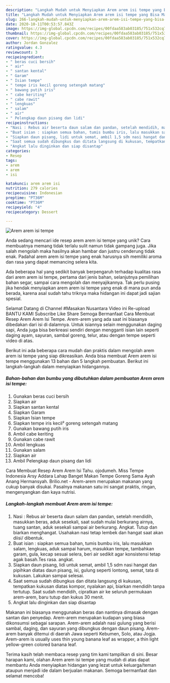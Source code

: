 ```yaml
---
description: "Langkah Mudah untuk Menyiapkan Arem arem isi tempe yang Bisa Manjain Lidah"
title: "Langkah Mudah untuk Menyiapkan Arem arem isi tempe yang Bisa Manjain Lidah"
slug: 266-langkah-mudah-untuk-menyiapkan-arem-arem-isi-tempe-yang-bisa-manjain-lidah
date: 2020-10-11T00:53:57.843Z
image: https://img-global.cpcdn.com/recipes/00fdaa583ab03185/751x532cq70/arem-arem-isi-tempe-foto-resep-utama.jpg
thumbnail: https://img-global.cpcdn.com/recipes/00fdaa583ab03185/751x532cq70/arem-arem-isi-tempe-foto-resep-utama.jpg
cover: https://img-global.cpcdn.com/recipes/00fdaa583ab03185/751x532cq70/arem-arem-isi-tempe-foto-resep-utama.jpg
author: Jordan Gonzalez
ratingvalue: 4.3
reviewcount: 3
recipeingredient:
- " beras cuci bersih"
- " air"
- " santan kental"
- " Garam"
- " Isian tempe"
- " tempe iris kecil goreng setengah matang"
- " bawang putih iris"
- " cabe keriting"
- " cabe rawit"
- " lengkuas"
- " salam"
- " air"
- " Pelengkap daun pisang dan lidi"
recipeinstructions:
- "Nasi : Rebus air beserta daun salam dan pandan, setelah mendidih, masukkan beras, aduk sesekali, saat sudah mulai berkurang airnya, tuang santan, aduk sesekali sampai air berkurang. Angkat. Tutup dan biarkan menghangat. Usahakan nasi tetap lembek dan hangat saat akan diisi/ dibentuk."
- "Buat isian : siapkan semua bahan, tumis bumbu iris, lalu masukkan salam, lengkuas, aduk sampai harum, masukkan tempe, tambahkan garam, gula, kecap sesuai selera, beri air sedikit agar konsistensi tetap agak basah.Tes rasa. angkat."
- "Siapkan daun pisang, lidi untuk semat, ambil 1,5 sdm nasi hangat dan pipihkan diatas daun pisang, isi, gulung seperti lontong, semat, tata di kukusan. Lakukan sampai selesai."
- "Saat semua sudah dibungkus dan ditata langsung di kukusan, tempatkan kukusan diatas kompor, nyalakan api, biarkan mendidih tanpa tertutup. Saat sudah mendidih, cipratkan air ke seluruh permukaan arem-arem, baru tutup dan kukus 30 menit."
- "Angkat lalu dinginkan dan siap disantap"
categories:
- Resep
tags:
- arem
- arem
- isi

katakunci: arem arem isi 
nutrition: 279 calories
recipecuisine: Indonesian
preptime: "PT36M"
cooktime: "PT36M"
recipeyield: "4"
recipecategory: Dessert

---
```



![Arem arem isi tempe](https://img-global.cpcdn.com/recipes/00fdaa583ab03185/751x532cq70/arem-arem-isi-tempe-foto-resep-utama.jpg)

Anda sedang mencari ide resep arem arem isi tempe yang unik? Cara membuatnya memang tidak terlalu sulit namun tidak gampang juga. Jika salah mengolah maka hasilnya akan hambar dan justru cenderung tidak enak. Padahal arem arem isi tempe yang enak harusnya sih memiliki aroma dan rasa yang dapat memancing selera kita.

Ada beberapa hal yang sedikit banyak berpengaruh terhadap kualitas rasa dari arem arem isi tempe, pertama dari jenis bahan, selanjutnya pemilihan bahan segar, sampai cara mengolah dan menyajikannya. Tak perlu pusing jika hendak menyiapkan arem arem isi tempe yang enak di mana pun anda berada, karena asal sudah tahu triknya maka hidangan ini dapat jadi sajian spesial.

Selamat Datang di Channel #Masakan Nusantara Video ini Re-upload BANTU KAMI Subscribe Like Share Semoga Bermanfaat Cara Membuat Resep Arem Arem Isi Tempe. Arem-arem yang ada saat ini biasanya dibedakan dari isi di dalamnya. Untuk isiannya selain menggunakan daging sapi, Anda juga bisa berkreasi sendiri dengan mengganti isian lain seperti daging ayam, sayuran, sambal goreng, telur, atau dengan tempe seperti video di atas.


Berikut ini ada beberapa cara mudah dan praktis dalam mengolah arem arem isi tempe yang siap dikreasikan. Anda bisa membuat Arem arem isi tempe menggunakan 13 bahan dan 5 langkah pembuatan. Berikut ini langkah-langkah dalam menyiapkan hidangannya.

<!--inarticleads1-->

##### Bahan-bahan dan bumbu yang dibutuhkan dalam pembuatan Arem arem isi tempe:

1. Gunakan  beras cuci bersih
1. Siapkan  air
1. Siapkan  santan kental
1. Siapkan  Garam
1. Siapkan  Isian tempe
1. Siapkan  tempe iris kecil² goreng setengah matang
1. Gunakan  bawang putih iris
1. Ambil  cabe keriting
1. Gunakan  cabe rawit
1. Ambil  lengkuas
1. Gunakan  salam
1. Siapkan  air
1. Ambil  Pelengkap daun pisang dan lidi


Cara Membuat Resep Arem Arem Isi Tahu. ojodumeh. Miss Tempe Indonesia Arsy Addara Lahap Banget Makan Tempe Goreng Sama Ayah Anang Hermansyah. Brilio.net - Arem-arem merupakan makanan yang cukup banyak disukai. Pasalnya makanan satu ini sangat praktis, ringan, mengenyangkan dan kaya nutrisi. 

<!--inarticleads2-->

##### Langkah-langkah membuat Arem arem isi tempe:

1. Nasi : Rebus air beserta daun salam dan pandan, setelah mendidih, masukkan beras, aduk sesekali, saat sudah mulai berkurang airnya, tuang santan, aduk sesekali sampai air berkurang. Angkat. Tutup dan biarkan menghangat. Usahakan nasi tetap lembek dan hangat saat akan diisi/ dibentuk.
1. Buat isian : siapkan semua bahan, tumis bumbu iris, lalu masukkan salam, lengkuas, aduk sampai harum, masukkan tempe, tambahkan garam, gula, kecap sesuai selera, beri air sedikit agar konsistensi tetap agak basah.Tes rasa. angkat.
1. Siapkan daun pisang, lidi untuk semat, ambil 1,5 sdm nasi hangat dan pipihkan diatas daun pisang, isi, gulung seperti lontong, semat, tata di kukusan. Lakukan sampai selesai.
1. Saat semua sudah dibungkus dan ditata langsung di kukusan, tempatkan kukusan diatas kompor, nyalakan api, biarkan mendidih tanpa tertutup. Saat sudah mendidih, cipratkan air ke seluruh permukaan arem-arem, baru tutup dan kukus 30 menit.
1. Angkat lalu dinginkan dan siap disantap


Makanan ini biasanya menggunakan beras dan nantinya dimasak dengan santan dan penyedap. Arem-arem merupakan kudapan yang biasa dikonsumsi sebagai sarapan. Arem-arem adalah nasi gulung yang berisi sambal, daging, dan sayuran yang dibungkus dengan daun pisang. Arem-arem banyak ditemui di daerah Jawa seperti Kebumen, Solo, atau Jogja. Arem-arem is usually uses thin young banana leaf as wrapper, a thin light yellow-green colored banana leaf. 

Terima kasih telah membaca resep yang tim kami tampilkan di sini. Besar harapan kami, olahan Arem arem isi tempe yang mudah di atas dapat membantu Anda menyiapkan hidangan yang lezat untuk keluarga/teman ataupun menjadi ide dalam berjualan makanan. Semoga bermanfaat dan selamat mencoba!
